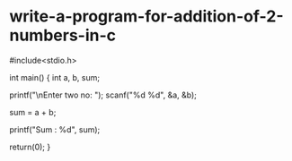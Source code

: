 # write-a-program-for-addition-of-2-numbers-in-c

#include<stdio.h>
 
int main() {
   int a, b, sum;
 
   printf("\nEnter two no: ");
   scanf("%d %d", &a, &b);
 
   sum = a + b;
 
   printf("Sum : %d", sum);
 
   return(0);
}

